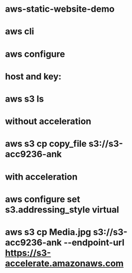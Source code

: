 # aws-static-website-demo
# aws cli

# aws configure                                                                                        
# host and key: 

# aws s3 ls

# without acceleration 
# aws s3 cp copy_file s3://s3-acc9236-ank  
        

# with acceleration		
# aws configure set s3.addressing_style virtual
# aws s3 cp Media.jpg s3://s3-acc9236-ank  --endpoint-url https://s3-accelerate.amazonaws.com  
